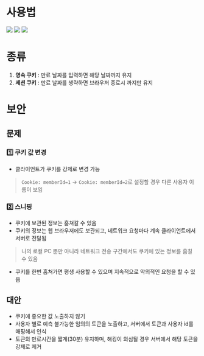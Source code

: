 # 사용법
![](https://i.imgur.com/Yp0nZpu.png)
![](https://i.imgur.com/Le1mDjy.png)
![](https://i.imgur.com/iBBTt4o.png)
# 종류
1. **영속 쿠키** : 만료 날짜를 입력하면 해당 날짜까지 유지
2. **세션 쿠키** : 만료 날짜를 생략하면 브라우저 종료시 까지만 유지
# 보안
## 문제
### 1️⃣ 쿠키 값 변경
- 클라이언트가 쿠키를 강제로 변경 가능
> `Cookie: memberId=1` -> `Cookie: memberId=2`로 설정할 경우 다른 사용자 이름이 보임
### 2️⃣ 스니핑
- 쿠키에 보관된 정보는 훔쳐갈 수 있음
- 쿠키의 정보는 웹 브라우저에도 보관되고, 네트워크 요청마다 계속 클라이언트에서 서버로 전달됨
> 나의 로컬 PC 뿐만 아니라 네트워크 전송 구간에서도 쿠키에 있는 정보를 훔칠 수 있음
- 쿠키를 한번 훔쳐가면 평생 사용할 수 있으며 지속적으로 악의적인 요청을 할 수 있음
## 대안
- 쿠키에 중요한 값 노출하지 않기
- 사용자 별로 예측 불가능한 임의의 토큰을 노출하고, 서버에서 토큰과 사용자 id를 매핑해서 인식
- 토큰의 만료시간을 짧게(30분) 유지하며, 해킹이 의심될 경우 서버에서 해당 토큰을 강제로 제거
